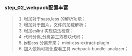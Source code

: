 ### step_02_webpack配置丰富

> 1. 增加对于sass,less 的解析功能；
> 2. 增加对于图片，文件的加载解析；
> 3. 增加eslint 实现语法检查；
> 4. 代码分离,分离第三方模块代码；
> 5. js和css 分离开来； mini-css-extract-plugin
> 6. 加入依赖可视化查看工具 webpack-bundle-analyzer；
   